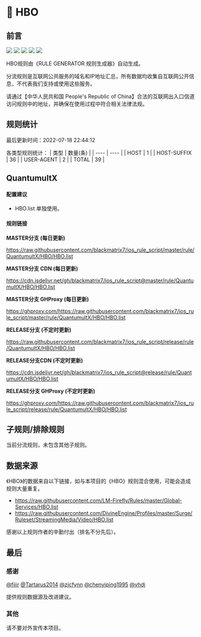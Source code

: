 # 🧸 HBO

## 前言

![](https://shields.io/badge/-移除重复规则-ff69b4) ![](https://shields.io/badge/-DOMAIN与DOMAIN--SUFFIX合并-green) ![](https://shields.io/badge/-DOMAIN--SUFFIX间合并-critical) ![](https://shields.io/badge/-DOMAIN--SUFFIX与DOMAIN--KEYWORD合并-blue) ![](https://shields.io/badge/-IP--CIDR(6)合并-blueviolet) 

HBO规则由《RULE GENERATOR 规则生成器》自动生成。

分流规则是互联网公共服务的域名和IP地址汇总，所有数据均收集自互联网公开信息，不代表我们支持或使用这些服务。

请通过【中华人民共和国 People's Republic of China】合法的互联网出入口信道访问规则中的地址，并确保在使用过程中符合相关法律法规。

## 规则统计

最后更新时间：2022-07-18 22:44:12

各类型规则统计：
| 类型 | 数量(条)  | 
| ---- | ----  |
| HOST | 1  | 
| HOST-SUFFIX | 36  | 
| USER-AGENT | 2  | 
| TOTAL | 39  | 


## QuantumultX 

#### 配置建议
- HBO.list 单独使用。

#### 规则链接
**MASTER分支 (每日更新)**

https://raw.githubusercontent.com/blackmatrix7/ios_rule_script/master/rule/QuantumultX/HBO/HBO.list

**MASTER分支 CDN (每日更新)**

https://cdn.jsdelivr.net/gh/blackmatrix7/ios_rule_script@master/rule/QuantumultX/HBO/HBO.list

**MASTER分支 GHProxy (每日更新)**

https://ghproxy.com/https://raw.githubusercontent.com/blackmatrix7/ios_rule_script/master/rule/QuantumultX/HBO/HBO.list

**RELEASE分支 (不定时更新)**

https://raw.githubusercontent.com/blackmatrix7/ios_rule_script/release/rule/QuantumultX/HBO/HBO.list

**RELEASE分支CDN (不定时更新)**

https://cdn.jsdelivr.net/gh/blackmatrix7/ios_rule_script@release/rule/QuantumultX/HBO/HBO.list

**RELEASE分支 GHProxy (不定时更新)**

https://ghproxy.com/https://raw.githubusercontent.com/blackmatrix7/ios_rule_script/release/rule/QuantumultX/HBO/HBO.list

## 子规则/排除规则


当前分流规则，未包含其他子规则。

## 数据来源

《HBO》的数据来自以下链接，如与本项目的《HBO》规则混合使用，可能会造成规则大量重复。

- https://raw.githubusercontent.com/LM-Firefly/Rules/master/Global-Services/HBO.list
- https://raw.githubusercontent.com/DivineEngine/Profiles/master/Surge/Ruleset/StreamingMedia/Video/HBO.list


感谢以上规则作者的辛勤付出（排名不分先后）。

## 最后

### 感谢

[@fiiir](https://github.com/fiiir) [@Tartarus2014](https://github.com/Tartarus2014) [@zjcfynn](https://github.com/zjcfynn) [@chenyiping1995](https://github.com/chenyiping1995) [@vhdj](https://github.com/vhdj)

提供规则数据源及改进建议。

### 其他

请不要对外宣传本项目。